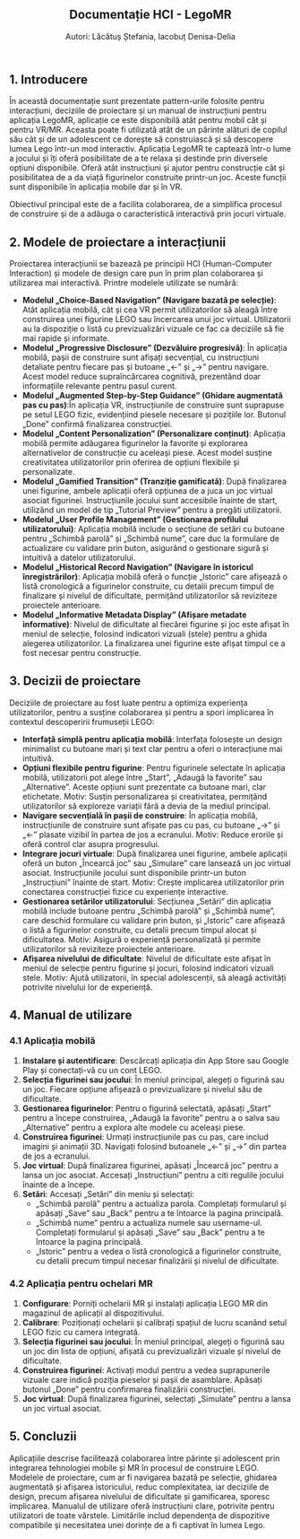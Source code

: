 

<!DOCTYPE html>
<html lang="ro">
<body>
  <article>
    <header>
      <h1>Documentație HCI - LegoMR</h1>
      <p>Autori: Lăcătuș Ștefania, Iacobuț Denisa-Delia</p>
    </header>
    <section id="introducere">
      <h2>1. Introducere</h2>
      <p>În această documentație sunt prezentate pattern-urile folosite pentru interacțiuni, deciziile de proiectare și un manual de instrucțiuni pentru aplicația LegoMR, aplicație ce este disponibilă atât pentru mobil cât și pentru VR/MR. Aceasta poate fi utilizată atât de un părinte alături de copilul său cât și de un adolescent ce dorește să construiască și să descopere lumea Lego într-un mod interactiv. Aplicația LegoMR te captează într-o lume a jocului și îți oferă posibilitate de a te relaxa și destinde prin diversele opțiuni disponibile. Oferă atât instrucțiuni și ajutor pentru construcție cât și posibilitatea de a da viață figurinelor construite printr-un joc. Aceste funcții sunt disponibile în aplicația mobile dar și în VR.</p>
      <p>Obiectivul principal este de a facilita colaborarea, de a simplifica procesul de construire și de a adăuga o caracteristică interactivă prin jocuri virtuale.</p>
    </section>
    <section id="modele-proiectare-interactiune">
      <h2>2. Modele de proiectare a interacțiunii</h2>
      <p>Proiectarea interacțiunii se bazează pe principii HCI (Human-Computer Interaction) și modele de design care pun în prim plan colaborarea și utilizarea mai interactivă. Printre modelele utilizate se numără:</p>
      <ul>
        <li><strong>Modelul „Choice-Based Navigation” (Navigare bazată pe selecție)</strong>: Atât aplicația mobilă, cât și cea VR permit utilizatorilor să aleagă între construirea unei figurine LEGO sau încercarea unui joc virtual. Utilizatorii au la dispoziție o listă cu previzualizări vizuale ce fac ca deciziile să fie mai rapide și informate.</li>
        <li><strong>Modelul „Progressive Disclosure” (Dezvăluire progresivă)</strong>: În aplicația mobilă, pașii de construire sunt afișați secvențial, cu instrucțiuni detaliate pentru fiecare pas și butoane „<-” și „->” pentru navigare. Acest model reduce supraîncărcarea cognitivă, prezentând doar informațiile relevante pentru pasul curent.</li>
        <li><strong>Modelul „Augmented Step-by-Step Guidance” (Ghidare augmentată pas cu pas)</strong>:În aplicația VR, instrucțiunile de construire sunt suprapuse pe setul LEGO fizic, evidențiind piesele necesare și pozițiile lor. Butonul „Done” confirmă finalizarea construcției.</li>
        <li><strong>Modelul „Content Personalization” (Personalizare conținut)</strong>: Aplicația mobilă permite adăugarea figurinelor la favorite și explorarea alternativelor de construcție cu aceleași piese. Acest model susține creativitatea utilizatorilor prin oferirea de opțiuni flexibile și personalizate.</li>
        <li><strong>Modelul „Gamified Transition” (Tranziție gamificată)</strong>: După finalizarea unei figurine, ambele aplicații oferă opțiunea de a juca un joc virtual asociat figurinei. Instrucțiunile jocului sunt accesibile înainte de start, utilizând un model de tip „Tutorial Preview” pentru a pregăti utilizatorii.</li>
        <li><strong>Modelul „User Profile Management” (Gestionarea profilului utilizatorului)</strong>: Aplicația mobilă include o secțiune de setări cu butoane pentru „Schimbă parolă” și „Schimbă nume”, care duc la formulare de actualizare cu validare prin buton, asigurând o gestionare sigură și intuitivă a datelor utilizatorului.</li>
        <li><strong>Modelul „Historical Record Navigation” (Navigare în istoricul înregistrărilor)</strong>: Aplicația mobilă oferă o funcție „Istoric” care afișează o listă cronologică a figurinelor construite, cu detalii precum timpul de finalizare și nivelul de dificultate, permițând utilizatorilor să reviziteze proiectele anterioare.</li>
        <li><strong>Modelul „Informative Metadata Display” (Afișare metadate informative)</strong>: Nivelul de dificultate al fiecărei figurine și joc este afișat în meniul de selecție, folosind indicatori vizuali (stele) pentru a ghida alegerea utilizatorilor. La finalizarea unei figurine este afișat timpul ce a fost necesar pentru construcție. </li>
      </ul>
    </section>
    <section id="decizii-proiectare">
      <h2>3. Decizii de proiectare</h2>
      <p>Deciziile de proiectare au fost luate pentru a optimiza experiența utilizatorilor, pentru a susține colaborarea și pentru a spori implicarea în contextul descoperirii frumuseții LEGO: </p>
      <ul>
        <li><strong>Interfață simplă pentru aplicația mobilă</strong>: Interfața folosește un design minimalist cu butoane mari și text clar pentru a oferi o interacțiune mai intuitivă.</li>
        <li><strong>Opțiuni flexibile pentru figurine</strong>: Pentru figurinele selectate în aplicația mobilă, utilizatorii pot alege între „Start”, „Adaugă la favorite” sau „Alternative”. Aceste opțiuni sunt prezentate ca butoane mari, clar etichetate. Motiv: Susțin personalizarea și creativitatea, permițând utilizatorilor să exploreze variații fără a devia de la mediul principal.</li>
       <li><strong>Navigare secvențială în pașii de construire</strong>: În aplicația mobilă, instrucțiunile de construire sunt afișate pas cu pas, cu butoane „->” și „<-” plasate vizibil în partea de jos a ecranului. Motiv: Reduce erorile și oferă control clar asupra progresului.</li>
        <li><strong>Integrare jocuri virtuale</strong>: După finalizarea unei figurine, ambele aplicații oferă un buton „Încearcă joc” sau „Simulare” care lansează un joc virtual asociat. Instrucțiunile jocului sunt disponibile printr-un buton „Instrucțiuni” înainte de start. Motiv: Crește implicarea utilizatorilor prin conectarea construcției fizice cu experiențe interactive.</li>
        <li><strong>Gestionarea setărilor utilizatorului</strong>: Secțiunea „Setări” din aplicația mobilă include butoane pentru „Schimbă parolă” și „Schimbă nume”, care deschid formulare cu validare prin buton, și „Istoric” care afișează o listă a figurinelor construite, cu detalii precum timpul alocat și dificultatea. Motiv: Asigură o experiență personalizată și permite utilizatorilor să reviziteze proiectele anterioare.</li>
        <li><strong>Afișarea nivelului de dificultate</strong>: Nivelul de dificultate este afișat în meniul de selecție pentru figurine și jocuri, folosind indicatori vizuali stele. Motiv: Ajută utilizatorii, în special adolescenții, să aleagă activități potrivite nivelului lor de experiență.</li>
      </ul>
    </section>
    <section id="manual-utilizare">
      <h2>4. Manual de utilizare</h2>
      <section id="manual-aplicatie-mobila">
        <h3>4.1 Aplicația mobilă</h3>
        <ol>
          <li><strong>Instalare și autentificare</strong>: Descărcați aplicația din App Store sau Google Play și conectați-vă cu un cont LEGO.</li>
          <li><strong>Selecția figurinei sau jocului</strong>: În meniul principal, alegeți o figurină sau un joc. Fiecare opțiune afișează o previzualizare și nivelul său de dificultate.</li>
          <li><strong>Gestionarea figurinelor</strong>: Pentru o figurină selectată, apăsați „Start” pentru a începe construirea, „Adaugă la favorite” pentru a o salva sau „Alternative” pentru a explora alte modele cu aceleași piese.</li>
          <li><strong>Construirea figurinei</strong>: Urmați instrucțiunile pas cu pas, care includ imagini și animații 3D. Navigați folosind butoanele „<-” și „->” din partea de jos a ecranului.</li>
          <li><strong>Joc virtual</strong>: După finalizarea figurinei, apăsați „Încearcă joc” pentru a lansa un joc asociat. Accesați „Instrucțiuni” pentru a citi regulile jocului înainte de a începe.</li>
          <li><strong>Setări</strong>: Accesați „Setări” din meniu și selectați:
            <ul>
              <li>„Schimbă parolă” pentru a actualiza parola. Completați formularul și apăsați „Save” sau „Back” pentru a te întoarce la pagina principală.</li>
              <li>„Schimbă nume” pentru a actualiza numele sau username-ul. Completați formularul și apăsați „Save” sau „Back” pentru a te întoarce la pagina principală.</li>
              <li>„Istoric” pentru a vedea o listă cronologică a figurinelor construite, cu detalii precum timpul necesar finalizării și nivelul de dificultate.</li>
            </ul>
          </li>
        </ol>
      </section>
      <section id="manual-aplicatie-mr">
        <h3>4.2 Aplicația pentru ochelari MR</h3>
        <ol>
          <li><strong>Configurare</strong>: Porniți ochelarii MR și instalați aplicația LEGO MR din magazinul de aplicații al dispozitivului.</li>
          <li><strong>Calibrare</strong>: Poziționați ochelarii și calibrați spațiul de lucru scanând setul LEGO fizic cu camera integrată.</li>
          <li><strong>Selecția figurinei sau jocului</strong>: În meniul principal, alegeți o figurină sau un joc din lista de opțiuni, afișată cu previzualizări vizuale și nivelul de dificultate.</li>
          <li><strong>Construirea figurinei</strong>: Activați modul pentru a vedea suprapunerile vizuale care indică poziția pieselor și pașii de asamblare. Apăsați butonul „Done” pentru confirmarea finalizării construcției.</li>
          <li><strong>Joc virtual</strong>: După finalizarea figurinei, selectați „Simulate” pentru a lansa un joc virtual asociat.</li>
        </ol>
      </section>
    </section>
    <section id="concluzii">
      <h2>5. Concluzii</h2>
      <p>Aplicațiile descrise facilitează colaborarea între părinte și adolescent prin integrarea tehnologiei mobile și MR în procesul de construire LEGO. Modelele de proiectare, cum ar fi navigarea bazată pe selecție, ghidarea augmentată și afișarea istoricului, reduc complexitatea, iar deciziile de design, precum afișarea nivelului de dificultate și gamificarea, sporesc implicarea. Manualul de utilizare oferă instrucțiuni clare, potrivite pentru utilizatori de toate vârstele. Limitările includ dependența de dispozitive compatibile și necesitatea unei dorințe de a fi captivat în lumea Lego.</p>
    </section>
  </article>
</body>
</html>
